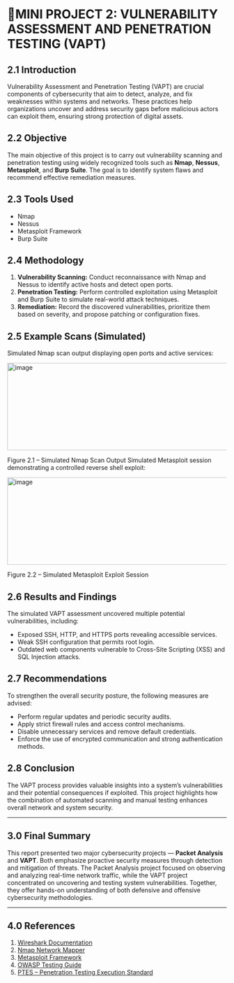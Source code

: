# 🌟MINI PROJECT 2: VULNERABILITY ASSESSMENT AND PENETRATION TESTING (VAPT)

## 2.1 Introduction  
Vulnerability Assessment and Penetration Testing (VAPT) are crucial components of cybersecurity that aim to detect, analyze, and fix weaknesses within systems and networks. These practices help organizations uncover and address security gaps before malicious actors can exploit them, ensuring strong protection of digital assets.  

## 2.2 Objective  
The main objective of this project is to carry out vulnerability scanning and penetration testing using widely recognized tools such as **Nmap**, **Nessus**, **Metasploit**, and **Burp Suite**. The goal is to identify system flaws and recommend effective remediation measures.  

## 2.3 Tools Used  
- Nmap  
- Nessus  
- Metasploit Framework  
- Burp Suite  

## 2.4 Methodology  
1. **Vulnerability Scanning:** Conduct reconnaissance with Nmap and Nessus to identify active hosts and detect open ports.  
2. **Penetration Testing:** Perform controlled exploitation using Metasploit and Burp Suite to simulate real-world attack techniques.  
3. **Remediation:** Record the discovered vulnerabilities, prioritize them based on severity, and propose patching or configuration fixes.

## 2.5 Example Scans (Simulated)
Simulated Nmap scan output displaying open ports and active services:

 <img width="585" height="200" alt="image" src="https://github.com/user-attachments/assets/b1ea6134-9b50-4815-a22e-09ab16d76c46" />

Figure 2.1 – Simulated Nmap Scan Output
Simulated Metasploit session demonstrating a controlled reverse shell exploit:

 <img width="590" height="200" alt="image" src="https://github.com/user-attachments/assets/9effbf67-231e-480a-ae4d-599628308a26" />

Figure 2.2 – Simulated Metasploit Exploit Session


## 2.6 Results and Findings  
The simulated VAPT assessment uncovered multiple potential vulnerabilities, including:  
- Exposed SSH, HTTP, and HTTPS ports revealing accessible services.  
- Weak SSH configuration that permits root login.  
- Outdated web components vulnerable to Cross-Site Scripting (XSS) and SQL Injection attacks.  

## 2.7 Recommendations  
To strengthen the overall security posture, the following measures are advised:  
- Perform regular updates and periodic security audits.  
- Apply strict firewall rules and access control mechanisms.  
- Disable unnecessary services and remove default credentials.  
- Enforce the use of encrypted communication and strong authentication methods.  

## 2.8 Conclusion  
The VAPT process provides valuable insights into a system’s vulnerabilities and their potential consequences if exploited. This project highlights how the combination of automated scanning and manual testing enhances overall network and system security.  

---

## 3.0 Final Summary  
This report presented two major cybersecurity projects — **Packet Analysis** and **VAPT**. Both emphasize proactive security measures through detection and mitigation of threats. The Packet Analysis project focused on observing and analyzing real-time network traffic, while the VAPT project concentrated on uncovering and testing system vulnerabilities. Together, they offer hands-on understanding of both defensive and offensive cybersecurity methodologies.  

---

## 4.0 References  
1. [Wireshark Documentation](https://www.wireshark.org/docs/)  
2. [Nmap Network Mapper](https://nmap.org/)  
3. [Metasploit Framework](https://www.metasploit.com/)  
4. [OWASP Testing Guide](https://owasp.org/www-project-web-security-testing-guide/)  
5. [PTES – Penetration Testing Execution Standard](https://www.pentest-standard.org/)  
